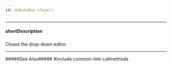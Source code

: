 ```yaml
---
id: dxDateBox.close()
---
```

---
##### shortDescription
Closes the drop-down editor.

---
#####See Also#####
#include common-link-callmethods